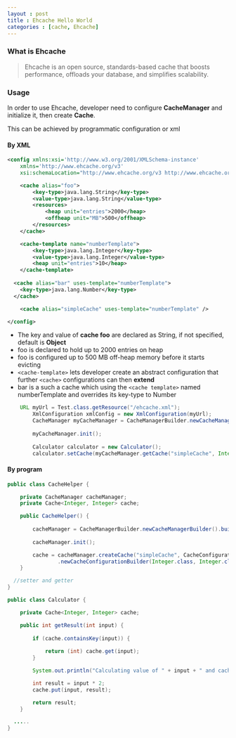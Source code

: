```yaml
---
layout : post
title : Ehcache Hello World
categories : [cache, Ehcache]
---
```


### What is Ehcache

  > Ehcache is an open source, standards-based cache that boosts performance, offloads your database, and simplifies scalability.
  
### Usage

  In order to use Ehcache, developer need to configure **CacheManager** and initialize it, then create **Cache**.
  
  This can be achieved by programmatic configuration or xml
  
#### By XML

```XML
<config xmlns:xsi='http://www.w3.org/2001/XMLSchema-instance'
	xmlns='http://www.ehcache.org/v3'
	xsi:schemaLocation="http://www.ehcache.org/v3 http://www.ehcache.org/schema/ehcache-core.xsd">

	<cache alias="foo">
		<key-type>java.lang.String</key-type>
		<value-type>java.lang.String</value-type>
		<resources>
			<heap unit="entries">2000</heap>
			<offheap unit="MB">500</offheap>
		</resources>
	</cache>

	<cache-template name="numberTemplate">
		<key-type>java.lang.Integer</key-type>
		<value-type>java.lang.Integer</value-type>
		<heap unit="entries">10</heap>
	</cache-template>
  
  <cache alias="bar" uses-template="numberTemplate"> 
    <key-type>java.lang.Number</key-type>
  </cache>

	<cache alias="simpleCache" uses-template="numberTemplate" />

</config>

```

  - The key and value of **cache foo** are declared as String, if not specified, default is **Object**
  - foo is declared to hold up to 2000 entries on heap
  - foo is configured up to 500 MB off-heap memory before it starts evicting
  - `<cache-template>` lets developer create an abstract configuration that further `<cache>` configurations can then **extend**
  - bar is a such a cache which using the `<cache template>` named numberTemplate and overrides its key-type to Number

```Java
    URL myUrl = Test.class.getResource("/ehcache.xml");
		XmlConfiguration xmlConfig = new XmlConfiguration(myUrl); 
		CacheManager myCacheManager = CacheManagerBuilder.newCacheManager(xmlConfig);
		
		myCacheManager.init();
		
		Calculator calculator = new Calculator();
		calculator.setCache(myCacheManager.getCache("simpleCache", Integer.class, Integer.class));
```

#### By program

```Java
public class CacheHelper {

	private CacheManager cacheManager;
	private Cache<Integer, Integer> cache;

	public CacheHelper() {
		
		cacheManager = CacheManagerBuilder.newCacheManagerBuilder().build();
    
		cacheManager.init();

		cache = cacheManager.createCache("simpleCache", CacheConfigurationBuilder
				.newCacheConfigurationBuilder(Integer.class, Integer.class, ResourcePoolsBuilder.heap(10)));
	}

  //setter and getter
}
```

```Java
public class Calculator {

	private Cache<Integer, Integer> cache;

	public int getResult(int input) {
		
		if (cache.containsKey(input)) {
			
			return (int) cache.get(input);
		}

		System.out.println("Calculating value of " + input + " and caching result.");

		int result = input * 2;
		cache.put(input, result);

		return result;
	}

  .....
}
```
